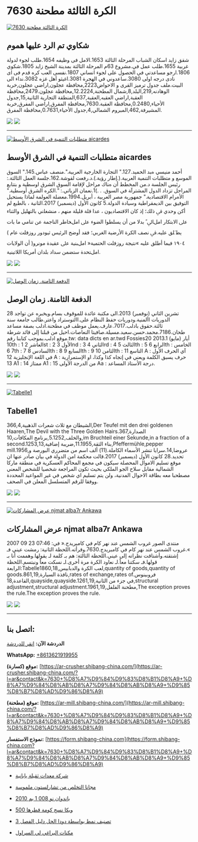 # 7630 الكرة الثالثة مطحنة

<a href="https://swt.shibang-china.com/?l=ar&img&k=7630+%D8%A7%D9%84%D9%83%D8%B1%D8%A9+%D8%A7%D9%84%D8%AB%D8%A7%D9%84%D8%AB%D8%A9+%D9%85%D8%B7%D8%AD%D9%86%D8%A9" target="_blank">![7630 الكرة الثالثة مطحنة](http://static.shibang-china.com/all-800x300/132.jpg)</a>

## شكاوي تم الرد عليها هموم
شقق زايد اسكان الشباب المرحلة الثالثة 1653.الامل فى وظيفه 1654.طلب لجوء لدولة غربية 1655.طلب عمل في.مشروع 63م المرحلة الثالثة بمدينة الشيخ زايد 1805.شكوي 1806.ارجو مساعدتي في الحصول على لجوء انساني 1807.نفسى العب كره قدم فى اى نادى درجه اولى 3080.ساعدوني في الهجرة 3081.اغيثو أهل غزه 3082.نداء الى البيت.ملف جدول ترميز القرى و الاحواض2223,محافظة عجلون,اراضي عجلون,خربة الوهادنه,219,البلد,8,شمال المطحنة,12.2224,محافظة عجلون.2479,محافظة العقبة,اراضي العقبه,العقبة,637,المنطقة التجارية الثانية,15,جدول الأحياء,0.2480,محافظة العقبة.7630,محافظة المفرق,اراضي المفرق,خربة المشيرفة,462,المبروم الشمالي,4,جدول الأحياء,0.7631,محافظة المفرق.


<a href="https://whatsapp.shibangsoft.com/WhatsApp.php" target="_blank" title="WhatsApp">![](http://static.shibang-china.com/icon/whatsapp.png)</a> <a href="https://swt.shibang-china.com/?l=ar&icon&k=7630+%D8%A7%D9%84%D9%83%D8%B1%D8%A9+%D8%A7%D9%84%D8%AB%D8%A7%D9%84%D8%AB%D8%A9+%D9%85%D8%B7%D8%AD%D9%86%D8%A9" target="_blank">![](http://static.shibang-china.com/icon/chat-ar.png)</a>

---

<a href="https://swt.shibang-china.com/?l=ar&img&k=7630+%D8%A7%D9%84%D9%83%D8%B1%D8%A9+%D8%A7%D9%84%D8%AB%D8%A7%D9%84%D8%AB%D8%A9+%D9%85%D8%B7%D8%AD%D9%86%D8%A9" target="_blank">![متطلبات التنمية في الشرق الأوسط aicardes](http://static.shibang-china.com/all-800x300/1219.jpg)</a>

## متطلبات التنمية في الشرق الأوسط aicardes
أﺣﻤﺪ ﻣﻨﻴﺴﻲ هﺒﺪ اﻟﺤﻤﻴﺪ.127.&quot; اﻟﺘﺠﺎرة اﻟﺨﺎرﺟﻴﺔ اﻟﻌﺮﺑﻴﺔ.&quot;.ﻣﻨﺼﻒ ﻋﺒﺎس.145.&quot; اﻟﺴﻮق اﻟﻤﻮﺳﻊ و ﻣﺘﻄﻠﺒﺎت اﻟﺘﻨﻤﻴﺔ اﻟﻌﺮﺑﻴﺔ.(.إﻃﺎر رؤﻳﺔ.).د.رﻓﻌﺖ ﻟﻘﻮﺷﺔ.162.ﺟﻠﺴﺔ اﻟﻌﻤﻞ اﻟﺜﺎﻟﺜﺔ.: رﺋﻴﺲ اﻟﺠﻠﺴﺔ د.ﻣﻦ اﻟﻤﺨﻄﻂ أن هﻨﺎك ﻣﺮاﺣﻞ ﻹﻗﺎﻣﺔ اﻟﺴﻮق اﻟﺸﺮق اوﺳﻄﻴﺔ و ﺑﺘﺘﺎﺑﻊ اﻟﻤﺮاﺣﻞ ﺗﺰداد اﻟﺪول اﻟﻤﺸﺘﺮآﺔ ﻓﻲ اﻟﺴﻮق. . .)1.ﻧﻌﻤﺎن اﻟﺰﻳﺎﺗﻲ.: &quot;.اﻟﻜﺮﻩ اﻟﺸﺮق أوﺳﻄﻴﺔ.&quot; اﻷهﺮام اﻻﻗﺘﺼﺎدﻳﺔ.&quot; ﺟﻤﻬﻮرﻳﺔ ﻣﺼﺮ اﻟﻌﺮﺑﻴﺔ ، أﺑﺮﻳﻞ.1994.معضلة العولمة لماذا يستحيل التوفيق بين الديمقراطية وسيادة الدولة.5 كانون الأول (ديسمبر) 2017.اﻟﺜﺎﻧﻴﺔ ، ﺑﺎﻟﻄﺒﻊ ﻟﻢ أﻛﻦ وﺣﺪي ﰲ ذﻟﻚ؛ إذ ﻛﺎن اﻻﻗﺘﺼﺎدﻳﻮن ، ﻋﺪا ﻗﻠﺔ ﻗﻠﻴﻠﺔ ﻣﻨﻬﻢ ، ﻣﻨﺸﻐﻠني ﺑﺎﻟﺘﻬﻠﻴﻞ واﻟﺜﻨﺎء ﻋﲆ اﻻﺑﺘﻜﺎر املﺎﱄ ً ﺑﺪﻻ ﻣﻦ أن ﻳﺴﻠﻄﻮا اﻟﻀﻮء ﻋﲆ املﺨﺎﻃﺮ اﻟﻨﺎﺟﻤﺔ ﻋﻦ ﺗﻨﺎﻣﻲ ﻣﺎ ﺑﺎت ﻳﻄ َﻠﻖ ﻋﻠﻴﻪ.ﰲ ﻧﺼﻒ اﻟﻜﺮة اﻷرﺿﻴﺔ اﻟﻐﺮﺑﻲ؛ ﻓﻘﺪ أوﺿﺢ اﻟﺮﺋﻴﺲ ﺛﻴﻮدور روزﻓﻠﺖ ﻋﺎم ) ١٩٠٤ ﻓﻴﻤﺎ أﻃﻠﻖ ﻋﻠﻴﻪ »ﻧﺘﻴﺠﺔ روزﻓﻠﺖ اﻟﺤﺘﻤﻴﺔ« املﺒﻨﻴﺔ ﻋﲆ ﻋﻘﻴﺪة ﻣﻮﻧﺮو( أن اﻟﻮﻻﻳﺎت املﺘﺤﺪة ﺳﺘﻀﻤﻦ ﺳﺪاد ﺑﻠﺪان أﻣﺮﻳﻜﺎ اﻟﻼﺗﻴﻨﻴﺔ.


<a href="https://whatsapp.shibangsoft.com/WhatsApp.php" target="_blank" title="WhatsApp">![](http://static.shibang-china.com/icon/whatsapp.png)</a> <a href="https://swt.shibang-china.com/?l=ar&icon&k=7630+%D8%A7%D9%84%D9%83%D8%B1%D8%A9+%D8%A7%D9%84%D8%AB%D8%A7%D9%84%D8%AB%D8%A9+%D9%85%D8%B7%D8%AD%D9%86%D8%A9" target="_blank">![](http://static.shibang-china.com/icon/chat-ar.png)</a>

---

<a href="https://swt.shibang-china.com/?l=ar&img&k=7630+%D8%A7%D9%84%D9%83%D8%B1%D8%A9+%D8%A7%D9%84%D8%AB%D8%A7%D9%84%D8%AB%D8%A9+%D9%85%D8%B7%D8%AD%D9%86%D8%A9" target="_blank">![الدفعة الثامنة. زمان الوصل](http://static.shibang-china.com/all-800x300/520.jpg)</a>

## الدفعة الثامنة. زمان الوصل
28 تشرين الثاني (نوفمبر) 2013.الى مكتبة عائدة للموقوف بسام.ويخبره عن تواجد الدوريات األمنية.ودوريات حفظ النظام على.االتوستراد واعتر.طالب جامعة سنة ثالثة.حقوق بادلب.7017.عارف.يعمل موظف في مطحنة.ادلب بصفة مساعد طحان.7186.محمد.حسن.سعيد.مسيلة.صافيتا النعاصات.احيل من قبلنا إلى قائد شرطة موقع ادلب.بموجب كتابنا رقم.tw: data dicts en ar.twd Fossies20 أيار (مايو) 2013.1 10th : العاشر 2 1st : الأول 3 2nd : الثاني 4 3rd : الثالث 5 4th : الرابع 6 5th : الخامس 7 6th : السادس 8 7th : السابع 9 8th : الثامن 10 9th : التاسع 11 A : آي الحرف الأول في اللغة الإنجليزية 12 A : حرف يسبق الكلمة ويعني في إتجاه كذا وكذا، او الإستمرارية 13 A1 : ممتاز 14 A1 : من الدرجة الأولى 15 Aa : درجة الأستاذ المساعد.


<a href="https://whatsapp.shibangsoft.com/WhatsApp.php" target="_blank" title="WhatsApp">![](http://static.shibang-china.com/icon/whatsapp.png)</a> <a href="https://swt.shibang-china.com/?l=ar&icon&k=7630+%D8%A7%D9%84%D9%83%D8%B1%D8%A9+%D8%A7%D9%84%D8%AB%D8%A7%D9%84%D8%AB%D8%A9+%D9%85%D8%B7%D8%AD%D9%86%D8%A9" target="_blank">![](http://static.shibang-china.com/icon/chat-ar.png)</a>

---

<a href="https://swt.shibang-china.com/?l=ar&img&k=7630+%D8%A7%D9%84%D9%83%D8%B1%D8%A9+%D8%A7%D9%84%D8%AB%D8%A7%D9%84%D8%AB%D8%A9+%D9%85%D8%B7%D8%AD%D9%86%D8%A9" target="_blank">![Tabelle1](http://static.shibang-china.com/all-800x300/36.jpg)</a>

## Tabelle1
366,الشيطان مع ثلاث شعرات الذهبية,4,Der Teufel mit den drei goldenen Haaren,The Devil with the Three Golden Hairs.367,الصدارة والخلف,5.1252,برنامج المكافآت,10,im Bruchteil einer Sekunde,in a fraction of a second.1253,بناء الثقة,11.1955,ضريبة إضافية,13,Pfeffermühle,pepper mill.1956,عروضا,14.سرايا تنشر الأسماء الكاملة.(11) ألف اسم من متضرري البورصة و تحديد.28 كانون الأول (ديسمبر) 2017.قالت محكمة امن الدولة في بيان صادر عنها ان موقع تسليم الاموال المحصلة سيكون في مجمع المحاكم العسكرية في منطقة ماركا الشمالية مقابل سلاح الجو الملكي بحيث تكون المراجعة شخصيا للشخص المعني مصطحبا معه بطاقة الاحوال المدنية، ولن يتم تسليم اي شخص في غير المواعيد المحددة ووفقا للرقم المتسلسل المعلن في الصحف.


<a href="https://whatsapp.shibangsoft.com/WhatsApp.php" target="_blank" title="WhatsApp">![](http://static.shibang-china.com/icon/whatsapp.png)</a> <a href="https://swt.shibang-china.com/?l=ar&icon&k=7630+%D8%A7%D9%84%D9%83%D8%B1%D8%A9+%D8%A7%D9%84%D8%AB%D8%A7%D9%84%D8%AB%D8%A9+%D9%85%D8%B7%D8%AD%D9%86%D8%A9" target="_blank">![](http://static.shibang-china.com/icon/chat-ar.png)</a>

---

<a href="https://swt.shibang-china.com/?l=ar&img&k=7630+%D8%A7%D9%84%D9%83%D8%B1%D8%A9+%D8%A7%D9%84%D8%AB%D8%A7%D9%84%D8%AB%D8%A9+%D9%85%D8%B7%D8%AD%D9%86%D8%A9" target="_blank">![عرض المشاركات njmat alba7r Ankawa](http://static.shibang-china.com/all-800x300/828.jpg)</a>

## عرض المشاركات njmat alba7r Ankawa
منتدى الصور غروب الشمس عند نهر كام في كامبريدج.« في: 07:46 23 09 2007 ».غروب الشمس عند نهر كام في كامبريدج.7630.وقرأته.اللحظة الثانية: رمشت عيني فـ إشتقته.وأشتاقت نظراته إلى عيني.اللحظة الثالثة: هم بـ كلمة لـ يقولها.وهممت أنا بـ قولها.فـ سكتنا معاً.لـ نعاود الكرة مرة أخرى.لـ نسكت معاً ونبتسم.اللحظة الرابعة:Tabelle1860,لعب الكرة والدبابيس,18,quantity of goods,quantity of goods.861,نافذة السيارة,19,rates of exchange,rates of.فروبينوس القاعدة,18,quayside,quayside.1261,في جزء من الثانية,19,structural adjustment,structural adjustment.1961,مطحنة الفلفل,19,The exception proves the rule.The exception proves the rule.


<a href="https://whatsapp.shibangsoft.com/WhatsApp.php" target="_blank" title="WhatsApp">![](http://static.shibang-china.com/icon/whatsapp.png)</a> <a href="https://swt.shibang-china.com/?l=ar&icon&k=7630+%D8%A7%D9%84%D9%83%D8%B1%D8%A9+%D8%A7%D9%84%D8%AB%D8%A7%D9%84%D8%AB%D8%A9+%D9%85%D8%B7%D8%AD%D9%86%D8%A9" target="_blank">![](http://static.shibang-china.com/icon/chat-ar.png)</a>

---
## اتصل بنا:

**الدردشة الآن:** [انقر للدردشة](https://swt.shibang-china.com?l=ar&contact&k=7630+%D8%A7%D9%84%D9%83%D8%B1%D8%A9+%D8%A7%D9%84%D8%AB%D8%A7%D9%84%D8%AB%D8%A9+%D9%85%D8%B7%D8%AD%D9%86%D8%A9)

**WhatsApp:**  [+8613621919955](https://whatsapp.shibangsoft.com/WhatsApp.php)

**موقع (كسارة):** [https://ar-crusher.shibang-china.com/](https://ar-crusher.shibang-china.com/?l=ar&contact&k=7630+%D8%A7%D9%84%D9%83%D8%B1%D8%A9+%D8%A7%D9%84%D8%AB%D8%A7%D9%84%D8%AB%D8%A9+%D9%85%D8%B7%D8%AD%D9%86%D8%A9)

**موقع (مطحنة):** [https://ar-mill.shibang-china.com/](https://ar-mill.shibang-china.com/?l=ar&contact&k=7630+%D8%A7%D9%84%D9%83%D8%B1%D8%A9+%D8%A7%D9%84%D8%AB%D8%A7%D9%84%D8%AB%D8%A9+%D9%85%D8%B7%D8%AD%D9%86%D8%A9)

**نموذج الاستفسار:** [https://form.shibang-china.com](https://form.shibang-china.com?l=ar&contact&k=7630+%D8%A7%D9%84%D9%83%D8%B1%D8%A9+%D8%A7%D9%84%D8%AB%D8%A7%D9%84%D8%AB%D8%A9+%D9%85%D8%B7%D8%AD%D9%86%D8%A9)

* [شركة معدات ثقيلة يابانية](../33/%D8%B4%D8%B1%D9%83%D8%A9%20%D9%85%D8%B9%D8%AF%D8%A7%D8%AA%20%D8%AB%D9%82%D9%8A%D9%84%D8%A9%20%D9%8A%D8%A7%D8%A8%D8%A7%D9%86%D9%8A%D8%A9.md)

* [مجانا التخلص من تشارلستون ملموسة](../31/%D9%85%D8%AC%D8%A7%D9%86%D8%A7%20%D8%A7%D9%84%D8%AA%D8%AE%D9%84%D8%B5%20%D9%85%D9%86%20%D8%AA%D8%B4%D8%A7%D8%B1%D9%84%D8%B3%D8%AA%D9%88%D9%86%20%D9%85%D9%84%D9%85%D9%88%D8%B3%D8%A9.md)

* [باندوان نو 008 1 بم 2010](../35/%D8%A8%D8%A7%D9%86%D8%AF%D9%88%D8%A7%D9%86%20%D9%86%D9%88%20008%201%20%D8%A8%D9%85%202010.md)

* [ويكا نسج كومة قطرها 500](../33/%D9%88%D9%8A%D9%83%D8%A7%20%D9%86%D8%B3%D8%AC%20%D9%83%D9%88%D9%85%D8%A9%20%D9%82%D8%B7%D8%B1%D9%87%D8%A7%20500.md)

* [تصنيف نمط بواسطة دودا الحل دليل الفصل 3](../33/%D8%AA%D8%B5%D9%86%D9%8A%D9%81%20%D9%86%D9%85%D8%B7%20%D8%A8%D9%88%D8%A7%D8%B3%D8%B7%D8%A9%20%D8%AF%D9%88%D8%AF%D8%A7%20%D8%A7%D9%84%D8%AD%D9%84%20%D8%AF%D9%84%D9%8A%D9%84%20%D8%A7%D9%84%D9%81%D8%B5%D9%84%203.md)

* [مكنات البراغي لي السراول](../35/%D9%85%D9%83%D9%86%D8%A7%D8%AA%20%D8%A7%D9%84%D8%A8%D8%B1%D8%A7%D8%BA%D9%8A%20%D9%84%D9%8A%20%D8%A7%D9%84%D8%B3%D8%B1%D8%A7%D9%88%D9%84.md)